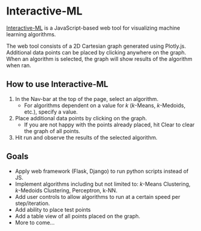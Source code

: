 # Interactive-ML

[Interactive-ML](https://brentnequin.github.io/Interactive-ML/) is a JavaScript-based web tool for visualizing machine learning algorithms.

The web tool consists of a 2D Cartesian graph generated using Plotly.js. Additional data points can be placed by clicking anywhere on the graph. When an algorithm is selected, the graph will show results of the algorithm when ran.

## How to use Interactive-ML
1. In the Nav-bar at the top of the page, select an algorithm.
   * For algorithms dependent on a value for *k* (*k*-Means, *k*-Medoids, etc.), specify a value.
2. Place additional data points by clicking on the graph.
   * If you are not happy with the points already placed, hit Clear to clear the graph of all points.
3. Hit run and observe the results of the selected algorithm.

## Goals
* Apply web framework (Flask, Django) to run python scripts instead of JS.
* Implement algorithms including but not limited to: *k*-Means Clustering, *k*-Medoids Clustering, Perceptron, k-NN.
* Add user controls to allow algorithms to run at a certain speed per step/iteration.
* Add ability to place test points 
* Add a table view of all points placed on the graph.
* More to come...
